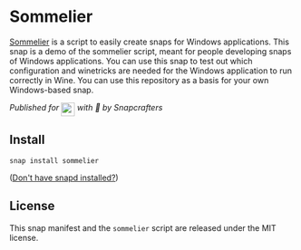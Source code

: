 # Sommelier

[Sommelier](https://github.com/snapcrafters/sommelier-core) is a script to easily create snaps for Windows applications. This snap is a demo of the sommelier script, meant for people developing snaps of Windows applications. You can use this snap to test out which configuration and winetricks are needed for the Windows application to run correctly in Wine. You can use this repository as a basis for your own Windows-based snap.

*Published for <img src="http://anything.codes/slack-emoji-for-techies/emoji/tux.png" align="top" width="24" /> with :gift_heart: by Snapcrafters*

## Install

```shell
snap install sommelier
```

([Don't have snapd installed?](https://snapcraft.io/docs/core/install))

## License

This snap manifest and the `sommelier` script are released under the MIT license.
